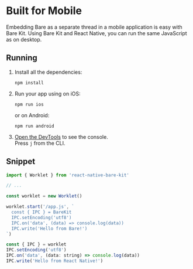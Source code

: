 # Built for Mobile

Embedding Bare as a separate thread in a mobile application is easy with Bare Kit. Using Bare Kit and React Native, you can run the same JavaScript as on desktop.

## Running

1. Install all the dependencies:
   ```console
   npm install
   ```
2. Run your app using on iOS:
   ```console
   npm run ios
   ```

   or on Android:

   ```console
   npm run android
   ```
4. [Open the DevTools](https://reactnative.dev/docs/debugging#opening-devtools) to see the console.  
   Press `j` from the CLI.

## Snippet

```js
import { Worklet } from 'react-native-bare-kit'

// ...

const worklet = new Worklet()

worklet.start('/app.js', `
  const { IPC } = BareKit
  IPC.setEncoding('utf8')
  IPC.on('data', (data) => console.log(data))
  IPC.write('Hello from Bare!')
`)

const { IPC } = worklet
IPC.setEncoding('utf8')
IPC.on('data', (data: string) => console.log(data))
IPC.write('Hello from React Native!')
```
